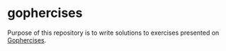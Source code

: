 # gophercises

Purpose of this repository is to write solutions to exercises presented on [Gophercises](https://gophercises.com).

